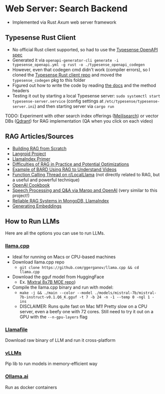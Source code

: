 # Web Server: Search Backend

* Implemented via Rust Axum web server framework

## Typesense Rust Client

* No official Rust client supported, so had to use the [Typesense OpenAPI spec](https://github.com/typesense/typesense-rust/blob/main/openapi.yml)
* Generated it via `openapi-generator-cli generate -i typesense_openapi.yml -g rust -o ./typesense_openapi_codegen`
* However, even that codegen cmd didn't work (compiler errors), so I cloned the [Typesense Rust client repo](https://github.com/typesense/typesense-rust/) and moved the `typesense_codegen` pkg to this folder
* Figured out how to write the code by reading [the docs](https://github.com/typesense/typesense-rust/tree/main/typesense_codegen) and the method headers
* Testing it out by starting a local Typesense server: `sudo systemctl start typesense-server.service` (config settings at `/etc/typesense/typesense-server.ini`) and then starting server via `cargo run`

TODO: Experiment with other search index offerings ([Meilisearch](https://www.meilisearch.com/docs/reference/api/overview)) or vector DBs ([Qdrant](https://qdrant.tech/documentation/)) for RAG implementation (QA when you click on each video)

## RAG Articles/Sources

* [Building RAG from Scratch](https://docs.llamaindex.ai/en/stable/optimizing/building_rag_from_scratch.html)
* [Langroid Project](https://github.com/langroid/langroid/blob/main/langroid/agent/special/doc_chat_agent.py)
* [LlamaIndex Primer](https://medium.com/@jerryjliu98/how-unstructured-and-llamaindex-can-help-bring-the-power-of-llms-to-your-own-data-3657d063e30d)
* [Difficulties of RAG in Practice and Potential Optimizations](https://news.ycombinator.com/item?id=38643406)
* [Example of BARD Using RAG to Understand Videos](https://news.ycombinator.com/item?id=38406388)
* [Function Calling Thread on r/LocalLlama](https://www.reddit.com/r/LocalLLaMA/comments/16ccszw/do_you_guys_use_function_calling/) (not directly related to RAG, but a useful and powerful technique)
* [OpenAI Cookbook](https://cookbook.openai.com/)
* [Speech Processing and Q&A via Marqo and OpenAI](https://www.marqo.ai/blog/speech-processing) (very similar to this project!)
* [Reliable RAG Systems in MongoDB, LlamaIndex](https://www.patronus.ai/blog/the-10-minute-guide-to-reliable-rag-systems-using-patronus-ai-mongodb-atlas-and-llamaindex)
* [Generating Embeddings](https://simonwillison.net/2023/Oct/23/embeddings/)

## How to Run LLMs

Here are all the options you can use to run LLMs.

### [llama.cpp](https://github.com/ggerganov/llama.cpp)

* Ideal for running on Macs or CPU-based machines
* Download llama.cpp repo
  * `git clone https://github.com/ggerganov/llama.cpp && cd llama.cpp`
* Download the gguf model from HuggingFace
  * Ex. [Mixtral 8x7B MOE repo](https://huggingface.co/TheBloke/Mixtral-8x7B-v0.1-GGUF/tree/main))
* Compile the llama.cpp binary and run with model:
  * `make -j && ./main --color --model ./models/mistral-7b/mistral-7b-instruct-v0.1.Q6_K.gguf -t 7 -b 24 -n -1 --temp 0 -ngl 1 -ins`
  * DISCLAIMER: Runs quite fast on Mac M1! Pretty slow on a CPU server, even a beefy one with 72 cores. Still need to try it out on a GPU with the `--n-gpu-layers` flag

### [Llamafile](https://justine.lol/oneliners/)

Download raw binary of LLM and run it cross-platform

### [vLLMs](https://blog.vllm.ai/2023/06/20/vllm.html)

Pip lib to run models in memory-efficient way

### [Ollama.ai](ollama.ai)

Run as docker containers
